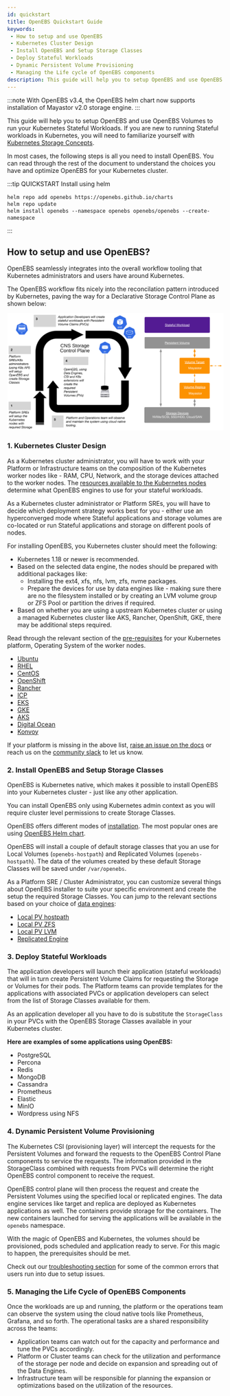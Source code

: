 ```yaml
---
id: quickstart
title: OpenEBS Quickstart Guide
keywords:
 - How to setup and use OpenEBS
 - Kubernetes Cluster Design
 - Install OpenEBS and Setup Storage Classes
 - Deploy Stateful Workloads
 - Dynamic Persistent Volume Provisioning
 - Managing the Life cycle of OpenEBS components
description: This guide will help you to setup OpenEBS and use OpenEBS Volumes to run your Kubernetes Stateful Workloads. If you are new to running Stateful workloads in Kubernetes, you will need to familiarize yourself with Kubernetes Storage Concepts
---
```


:::note
With OpenEBS v3.4, the OpenEBS helm chart now supports installation of Mayastor v2.0 storage engine.
::: 

This guide will help you to setup OpenEBS and use OpenEBS Volumes to run your Kubernetes Stateful Workloads. If you are new to running Stateful workloads in Kubernetes, you will need to familiarize yourself with [Kubernetes Storage Concepts](../concepts/basics.md).


In most cases, the following steps is all you need to install OpenEBS. You can read through the rest of the document to understand the choices you have and optimize OpenEBS for your Kubernetes cluster. 
 
:::tip QUICKSTART
  Install using helm
  ```
  helm repo add openebs https://openebs.github.io/charts
  helm repo update
  helm install openebs --namespace openebs openebs/openebs --create-namespace
  ```
:::

## How to setup and use OpenEBS?

OpenEBS seamlessly integrates into the overall workflow tooling that Kubernetes administrators and users have around Kubernetes. 

The OpenEBS workflow fits nicely into the reconcilation pattern introduced by Kubernetes, paving the way for a Declarative Storage Control Plane as shown below: 

![control plane overview](../assets/control-plane-overview.svg)

### 1. Kubernetes Cluster Design

As a Kubernetes cluster administrator, you will have to work with your Platform or Infrastructure teams on the composition of the Kubernetes worker nodes like - RAM, CPU, Network, and the storage devices attached to the worker nodes. The [resources available to the Kubernetes nodes](../concepts/data-engines/data-engines.md#node-capabilities) determine what OpenEBS engines to use for your stateful workloads. 

As a Kubernetes cluster administrator or Platform SREs, you will have to decide which deployment strategy works best for you - either use an hyperconverged mode where Stateful applications and storage volumes are co-located or run Stateful applications and storage on different pools of nodes. 

For installing OpenEBS, you Kubernetes cluster should meet the following:
- Kubernetes 1.18 or newer is recommended. 
- Based on the selected data engine, the nodes should be prepared with additional packages like:
  - Installing the ext4, xfs, nfs, lvm, zfs, nvme packages.
  - Prepare the devices for use by data engines like - making sure there are no the filesystem installed or by creating an LVM volume group or ZFS Pool or partition the drives if required. 
- Based on whether you are using a upstream Kubernetes cluster or using a managed Kubernetes cluster like AKS, Rancher, OpenShift, GKE, there may be additional steps required. 

Read through the relevant section of the [pre-requisites](../user-guides/local-engine-user-guide/prerequisites.mdx) for your Kubernetes platform, Operating System of the worker nodes.

- [Ubuntu](../user-guides/local-engine-user-guide/prerequisites.mdx)
- [RHEL](../user-guides/local-engine-user-guide/prerequisites.mdx)
- [CentOS](../user-guides/local-engine-user-guide/prerequisites.mdx)
- [OpenShift](../user-guides/local-engine-user-guide/prerequisites.mdx)
- [Rancher](../user-guides/local-engine-user-guide/prerequisites.mdx)
- [ICP](../user-guides/local-engine-user-guide/prerequisites.mdx)
- [EKS](../user-guides/local-engine-user-guide/prerequisites.mdx)
- [GKE](../user-guides/local-engine-user-guide/prerequisites.mdx)
- [AKS](../user-guides/local-engine-user-guide/prerequisites.mdx)
- [Digital Ocean](../user-guides/local-engine-user-guide/prerequisites.mdx)
- [Konvoy](../user-guides/local-engine-user-guide/prerequisites.mdx)

If your platform is missing in the above list, [raise an issue on the docs](https://github.com/openebs/openebs/issues/new/choose) or reach us on the [community slack](../community.md) to let us know. 

### 2. Install OpenEBS and Setup Storage Classes

OpenEBS is Kubernetes native, which makes it possible to install OpenEBS into your Kubernetes cluster - just like any other application. 

You can install OpenEBS only using Kubernetes admin context as you will require cluster level permissions to create Storage Classes. 

OpenEBS offers different modes of [installation](../quickstart-guide/installation.md). The most popular ones are using [OpenEBS Helm chart](/user-guides/installation#installation-through-helm).

OpenEBS will install a couple of default storage classes that you an use for Local Volumes (`openebs-hostpath`) and Replicated Volumes (`openebs-hostpath`). The data of the volumes created by these default Storage Classes will be saved under `/var/openebs`. 

As a Platform SRE / Cluster Administrator, you can customize several things about OpenEBS installer to suite your specific environment and create the setup the required Storage Classes. You can jump to the relevant sections based on your choice of [data engines](../concepts/data-engines/data-engines.md):

- [Local PV hostpath](/user-guides/localpv-hostpath)
- [Local PV ZFS](https://github.com/openebs/zfs-localpv)
- [Local PV LVM](https://github.com/openebs/lvm-localpv)
- [Replicated Engine](../user-guides/replicated-engine-user-guide/)

### 3. Deploy Stateful Workloads

The application developers will launch their application (stateful workloads) that will in turn create Persistent Volume Claims for requesting the Storage or Volumes for their pods. The Platform teams can provide templates for the applications with associated PVCs or application developers can select from the list of Storage Classes available for them. 

As an application developer all you have to do is substitute the `StorageClass` in your PVCs with the OpenEBS Storage Classes available in your Kubernetes cluster. 

**Here are examples of some applications using OpenEBS:**

- PostgreSQL
- Percona
- Redis
- MongoDB
- Cassandra
- Prometheus
- Elastic
- MinIO
- Wordpress using NFS

### 4. Dynamic Persistent Volume Provisioning

The Kubernetes CSI (provisioning layer) will intercept the requests for the Persistent Volumes and forward the requests to the OpenEBS Control Plane components to service the requests. The information provided in the StorageClass combined with requests from PVCs will determine the right OpenEBS control component to receive the request. 

OpenEBS control plane will then process the request and create the Persistent Volumes using the specified local or replicated engines. The data engine services like target and replica are deployed as Kubernetes applications as well. The containers provide storage for the containers. The new containers launched for serving the applications will be available in the `openebs` namespace. 

With the magic of OpenEBS and Kubernetes, the volumes should be provisioned, pods scheduled and application ready to serve. For this magic to happen, the prerequisites should be met.

Check out our [troubleshooting section](../troubleshooting/) for some of the common errors that users run into due to setup issues.


### 5. Managing the Life Cycle of OpenEBS Components

Once the workloads are up and running, the platform or the operations team can observe the system using the cloud native tools like Prometheus, Grafana, and so forth. The operational tasks are a shared responsibility across the teams: 
* Application teams can watch out for the capacity and performance and tune the PVCs accordingly. 
* Platform or Cluster teams can check for the utilization and performance of the storage per node and decide on expansion and spreading out of the Data Engines. 
* Infrastructure team will be responsible for planning the expansion or optimizations based on the utilization of the resources.
